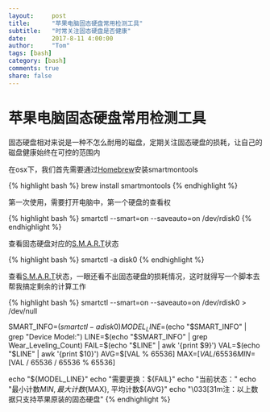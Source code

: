 ```yaml
---
layout:     post
title:      "苹果电脑固态硬盘常用检测工具"
subtitle:   "时常关注固态硬盘是否健康"
date:       2017-8-11 4:00:00
author:     "Tom"
tags: [bash]
category: [bash]
comments: true
share: false
---
```

<h1>苹果电脑固态硬盘常用检测工具</h1>
固态硬盘相对来说是一种不怎么耐用的磁盘，定期关注固态硬盘的损耗，让自己的磁盘健康始终在可控的范围内

在osx下，我们首先需要通过<a href="https://brew.sh">Homebrew</a>安装smartmontools

{% highlight bash %}
brew install smartmontools
{% endhighlight %}

第一次使用，需要打开电脑中，第一个硬盘的查看权

{% highlight bash %}
smartctl --smart=on --saveauto=on /dev/rdisk0
{% endhighlight %}

查看固态硬盘对应的<a href="https://zh.wikipedia.org/wiki/S.M.A.R.T.">S.M.A.R.T</a>状态

{% highlight bash %}
smartctl -a disk0
{% endhighlight %}

查看<a href="https://zh.wikipedia.org/wiki/S.M.A.R.T.">S.M.A.R.T</a>状态，一眼还看不出固态硬盘的损耗情况，这时就得写一个脚本去帮我搞定剩余的计算工作

{% highlight bash %}
smartctl --smart=on --saveauto=on /dev/rdisk0 > /dev/null

SMART_INFO=$(smartctl -a disk0)
MODEL_LINE=$(echo "$SMART_INFO" | grep "Device Model:")
LINE=$(echo "$SMART_INFO" | grep Wear_Leveling_Count)
FAIL=$(echo "$LINE" | awk '{print $9}')
VAL=$(echo "$LINE" | awk '{print $10}')
AVG=$[VAL % 65536]
MAX=$[VAL / 65536 % 65536]
MIN=$[VAL / 65536 / 65536 % 65536]

echo "${MODEL_LINE}"
echo "需要更换：${FAIL}"
echo "当前状态："
echo "最小计数${MIN}, 最大计数${MAX}, 平均计数${AVG}"
echo "\033[31m注：以上数据只支持苹果原装的固态硬盘"
{% endhighlight %}
